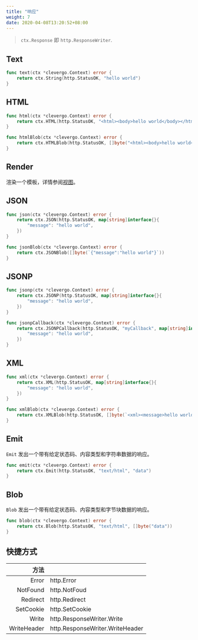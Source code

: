```yaml
---
title: "响应"
weight: 7
date: 2020-04-08T13:20:52+08:00
---
```


> `ctx.Response` 即 `http.ResponseWriter`.

## Text

```go
func text(ctx *clevergo.Context) error {
    return ctx.String(http.StatusOK, "hello world")
}
```

## HTML

```go
func html(ctx *clevergo.Context) error {
    return ctx.HTML(http.StatusOK, "<html><body>hello world</body></html>")
}

func htmlBlob(ctx *clevergo.Context) error {
    return ctx.HTMLBlob(http.StatusOK, []byte("<html><body>hello world</body></html>"))
}
```

## Render

渲染一个模板，详情参阅[视图](/zh/docs/views)。

## JSON

```go
func json(ctx *clevergo.Context) error {
	return ctx.JSON(http.StatusOK, map[string]interface{}{
        "message": "hello world",
    })
}

func jsonBlob(ctx *clevergo.Context) error {
    return ctx.JSONBlob([]byte(`{"message":"hello world"}`))
}
```

## JSONP

```go
func jsonp(ctx *clevergo.Context) error {
	return ctx.JSONP(http.StatusOK, map[string]interface{}{
        "message": "hello world",
    })
}

func jsonpCallback(ctx *clevergo.Context) error {
	return ctx.JSONPCallback(http.StatusOK, "myCallback", map[string]interface{}{
        "message": "hello world",
    })
}
```

## XML

```go
func xml(ctx *clevergo.Context) error {
	return ctx.XML(http.StatusOK, map[string]interface{}{
        "message": "hello world",
    })
}

func xmlBlob(ctx *clevergo.Context) error {
    return ctx.XMLBlob(http.StatusOK, []byte(`<xml><message>hello world</message></xml>`))
}
```

## Emit

`Emit` 发出一个带有给定状态码、内容类型和字符串数据的响应。

```go
func emit(ctx *clevergo.Context) error {
    return ctx.Emit(http.StatusOK, "text/html", "data")
}
```

## Blob

`Blob` 发出一个带有给定状态码、内容类型和字节块数据的响应。

```go
func blob(ctx *clevergo.Context) error {
    return ctx.Blob(http.StatusOK, "text/html", []byte("data"))
}
```

## 快捷方式

| 方法 | |
|---:|---|
| Error | http.Error |
| NotFound | http.NotFoud |
| Redirect | http.Redirect |
| SetCookie | http.SetCookie |
| Write | http.ResponseWriter.Write |
| WriteHeader | http.ResponseWriter.WriteHeader |
